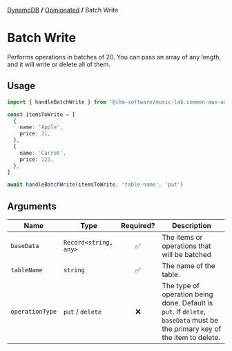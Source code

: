 [DynamoDB](../README.md#wrappers) **/** [Opinionated](./README.md) **/** Batch Write

# Batch Write

Performs operations in batches of 20. You can pass an array of any length, and it will write or delete all of them.

## Usage

```ts
import { handleBatchWrite } from '@ihm-software/music-lab.common-aws-actions'

const itemsToWrite = [
  {
    name: 'Apple',
    price: 21,
  },
  {
    name: 'Carrot',
    price: 123,
  },
]

await handleBatchWrite(itemsToWrite, 'table-name', 'put')
```

## Arguments

| Name            | Type                  |     Required?      | Description                                                                                                                |
| --------------- | --------------------- | :----------------: | -------------------------------------------------------------------------------------------------------------------------- |
| `baseData`      | `Record<string, any>` | :white_check_mark: | The items or operations that will be batched                                                                               |
| `tableName`     | `string`              | :white_check_mark: | The name of the table.                                                                                                     |
| `operationType` | `put` / `delete`      |        :x:         | The type of operation being done. Default is `put`. If `delete`, `baseData` must be the primary key of the item to delete. |
